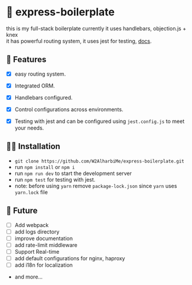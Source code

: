 # 💎 express-boilerplate
this is my full-stack boilerplate currently it uses handlebars, objection.js + knex <br>it has powerful routing system, it uses jest for testing, [docs](https://github.com/W2AlharbiMe/express-boilerplate/wiki).
## 🌟 Features
- [x] easy routing system.
- [x] Integrated ORM.
- [x] Handlebars configured.
- [x] Control configurations across environments.
- [x] Testing with jest and can be configured using `jest.config.js` to meet your needs.


## 🐱‍🏍 Installation

- `git clone https://github.com/W2AlharbiMe/express-boilerplate.git`
- run `npm install` or `npm i`
- run `npm run dev` to start the development server
- run `npm test` for testing with jest.
- note: before using `yarn` remove `package-lock.json` since `yarn` uses `yarn.lock` file

## 🔮 Future 
- [ ] Add webpack
- [ ] add logs directory
- [ ] improve documentation
- [ ] add rate-limit middleware
- [ ] Support Real-time
- [ ] add default configurations for nginx, haproxy
- [ ] add i18n for localization
- and more...
